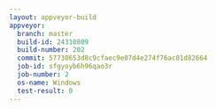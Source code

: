 ```yaml
---
layout: appveyor-build
appveyor:
  branch: master
  build-id: 24310809
  build-number: 202
  commit: 57730653d8c9cfaec9e07d4e274f76ac01d82664
  job-id: sfgyoyb6h96qao3r
  job-number: 2
  os-name: Windows
  test-result: 0
---
```

